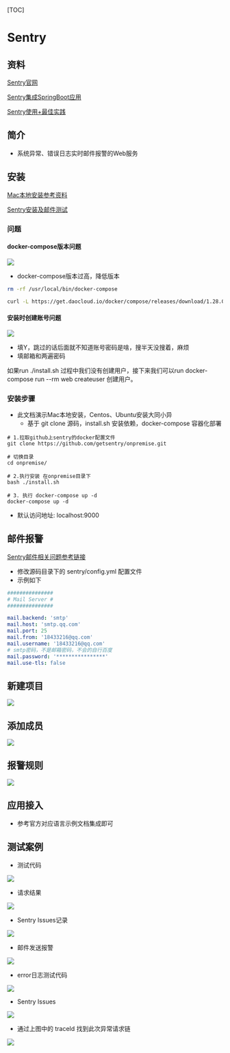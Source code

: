 [TOC]

# Sentry

## 资料

[Sentry官网](https://sentry.io/onboarding/cheche/welcome/)

[Sentry集成SpringBoot应用](https://sentry.io/onboarding/cheche/get-started/)

[Sentry使用+最佳实践](https://www.cnblogs.com/hacker-linner/p/15346836.html)

## 简介

- 系统异常、错误日志实时邮件报警的Web服务

## 安装

[Mac本地安装参考资料](https://zhuanlan.zhihu.com/p/405059653)

[Sentry安装及邮件测试](https://zhuanlan.zhihu.com/p/293863914)

### 问题

#### docker-compose版本问题

![](https://agefades-note.oss-cn-beijing.aliyuncs.com/1638176708409.png)

- docker-compose版本过高，降低版本

```bash
rm -rf /usr/local/bin/docker-compose

curl -L https://get.daocloud.io/docker/compose/releases/download/1.28.0/docker-compose-`uname -s`-`uname -m` > /usr/local/bin/docker-compose && chmod +x /usr/local/bin/docker-compose
```

#### 安装时创建账号问题

![](https://agefades-note.oss-cn-beijing.aliyuncs.com/1638179845223.png)

- 填Y，跳过的话后面就不知道账号密码是啥，搜半天没搜着，麻烦
- 填邮箱和两遍密码

如果run ./install.sh 过程中我们没有创建用户，接下来我们可以run docker-compose run --rm web createuser 创建用户。

### 安装步骤

- 此文档演示Mac本地安装，Centos、Ubuntu安装大同小异
  - 基于 git clone 源码，install.sh 安装依赖，docker-compose 容器化部署

```shell
# 1.拉取github上sentry的docker配置文件
git clone https://github.com/getsentry/onpremise.git

# 切换目录
cd onpremise/

# 2.执行安装 在onpremise目录下
bash ./install.sh

# 3. 执行 docker-compose up -d
docker-compose up -d
```

- 默认访问地址: localhost:9000

## 邮件报警

[Sentry邮件相关问题参考链接](https://juejin.cn/post/6844904051700842510)

- 修改源码目录下的 sentry/config.yml 配置文件
- 示例如下

```yaml
###############
# Mail Server #
###############

mail.backend: 'smtp'  
mail.host: 'smtp.qq.com'
mail.port: 25
mail.from: '18433216@qq.com'
mail.username: '18433216@qq.com'
# smtp密码，不是邮箱密码，不会的自行百度
mail.password: '****************'
mail.use-tls: false
```

## 新建项目

![](https://agefades-note.oss-cn-beijing.aliyuncs.com/1630897160471.png)

## 添加成员

![](https://agefades-note.oss-cn-beijing.aliyuncs.com/1630897205005.png)

## 报警规则

![](https://agefades-note.oss-cn-beijing.aliyuncs.com/1630897270866.png)

## 应用接入

- 参考官方对应语言示例文档集成即可

## 测试案例

- 测试代码

![](https://agefades-note.oss-cn-beijing.aliyuncs.com/1630897345567.png)

- 请求结果

![](https://agefades-note.oss-cn-beijing.aliyuncs.com/1630897364009.png)

- Sentry Issues记录

![](https://agefades-note.oss-cn-beijing.aliyuncs.com/1630897471961.png)

- 邮件发送报警

![](https://agefades-note.oss-cn-beijing.aliyuncs.com/1630897506209.png)

- error日志测试代码

![](https://agefades-note.oss-cn-beijing.aliyuncs.com/1632650407672.png)

- Sentry Issues

![](https://agefades-note.oss-cn-beijing.aliyuncs.com/1632706621486.png)

- 通过上图中的 traceId 找到此次异常请求链

![](https://agefades-note.oss-cn-beijing.aliyuncs.com/1632650496387.png)
